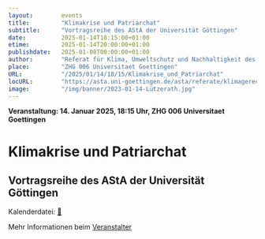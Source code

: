 ```yaml
---
layout:        events
title:         "Klimakrise und Patriarchat"
subtitle:      "Vortragsreihe des AStA der Universität Göttingen"
date:          2025-01-14T18:15:00+01:00
etime:         2025-01-14T20:00:00+01:00
publishdate:   2025-01-08T00:00:00+01:00
author:        "Referat für Klima, Umweltschutz und Nachhaltigkeit des ASta der Uni Göttingen"
place:         "ZHG 006 Universitaet Goettingen"
URL:           "/2025/01/14/18/15/Klimakrise_und_Patriarchat"
locURL:        "https://asta.uni-goettingen.de/asta/referate/klimagerechtigkeit/"
image:         "/img/banner/2023-01-14-Lützerath.jpg"
---
```


**Veranstaltung: 14. Januar 2025, 18:15 Uhr, ZHG 006 Universitaet Goettingen**

Klimakrise und Patriarchat
===========

Vortragsreihe des AStA der Universität Göttingen
-----------


Kalenderdatei: [📆](/ics/2025-01-14_18-15_klimakrise_und_patriarchat.ics)




Mehr Informationen beim [Veranstalter](https://asta.uni-goettingen.de/asta/referate/klimagerechtigkeit/)
